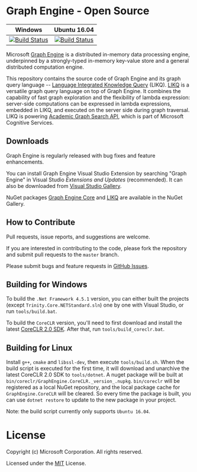 # Graph Engine - Open Source

|Windows | Ubuntu 16.04 |
|:------:|:------:|
|[![Build Status](http://ci.graphengine.io/job/graphengine-master-win/badge/icon)](http://ci.graphengine.io/job/graphengine-master-win)|[![Build Status](http://ci.graphengine.io/job/graphengine-master-ubuntu1604/badge/icon)](http://ci.graphengine.io/job/graphengine-master-ubuntu1604/)|

Microsoft [Graph Engine](http://www.graphengine.io/) is a distributed
in-memory data processing engine, underpinned by a strongly-typed
in-memory key-value store and a general distributed computation
engine.

This repository contains the source code of Graph Engine and its graph
query language -- <a
href="https://www.graphengine.io/video/likq.video.html"
target="_blank">Language Integrated Knowledge Query</a> (LIKQ).
[LIKQ](https://github.com/Microsoft/GraphEngine/tree/master/src/LIKQ)
is a versatile graph query language on top of Graph Engine. It
combines the capability of fast graph exploration and the flexibility
of lambda expression: server-side computations can be expressed in
lambda expressions, embedded in LIKQ, and executed on the server side
during graph traversal.  LIKQ is powering [Academic Graph Search
API](https://www.microsoft.com/cognitive-services/en-us/Academic-Knowledge-API/documentation/GraphSearchMethod),
which is part of Microsoft Cognitive Services.

## Downloads

Graph Engine is regularly released with bug fixes and feature enhancements.

You can install Graph Engine Visual Studio Extension by searching
"Graph Engine" in Visual Studio _Extensions and Updates_
(recommended). It can also be downloaded from <a
href="https://visualstudiogallery.msdn.microsoft.com/12835dd2-2d0e-4b8e-9e7e-9f505bb909b8" target="_blank">Visual
Studio Gallery</a>.

NuGet packages <a
href="https://www.nuget.org/packages/GraphEngine.Core/"
target="_blank">Graph Engine Core</a> and <a
href="https://www.nuget.org/packages/GraphEngine.LIKQ/"
target="_blank">LIKQ</a> are available in the NuGet Gallery.

## How to Contribute

Pull requests, issue reports, and suggestions are welcome.

If you are interested in contributing to the code, please fork the
repository and submit pull requests to the `master` branch.

Please submit bugs and feature requests in [GitHub Issues](https://github.com/Microsoft/GraphEngine/issues).

## Building for Windows

To build the `.Net Framework 4.5.1` version, you can either built the 
projects (except `Trinity.Core.NETStandard.sln`) one by one with Visual Studio, or
run `tools/build.bat`.

To build the `CoreCLR` version, you'll need to first download and install the
latest [CoreCLR 2.0 SDK](https://dotnetcli.blob.core.windows.net/dotnet/Sdk/master/dotnet-dev-win-x64.latest.exe).
After that, run `tools/build_coreclr.bat`.

## Building for Linux

Install `g++`, `cmake` and `libssl-dev`, then execute `tools/build.sh`.
When the build script is executed for the first time, it will download
and unarchive the latest CoreCLR 2.0 SDK to `tools/dotnet`.
A nuget package will be built at 
`bin/coreclr/GraphEngine.CoreCLR._version_.nupkg`. `bin/coreclr` will
be registered as a local NuGet repository, and the local package cache
for `GraphEngine.CoreCLR` will be cleared. So every time the package is
built, you can use `dotnet restore` to update to the new package in your
project.

Note: the build script currently only supports `Ubuntu 16.04`.

# License

Copyright (c) Microsoft Corporation. All rights reserved.

Licensed under the [MIT](LICENSE.md) License.
